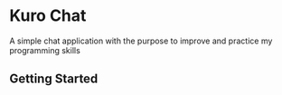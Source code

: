 # Kuro Chat

A simple chat application with the purpose to improve and practice my programming skills

## Getting Started

